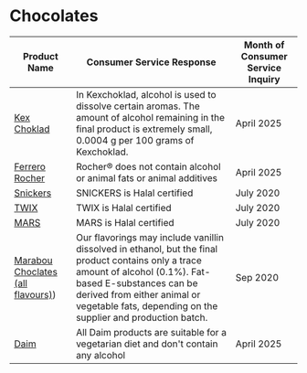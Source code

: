 # Chocolates

| Product Name     | Consumer Service Response         | Month of Consumer Service Inquiry        |
|------------------|------------------|----------------------|
| [Kex Choklad](https://www.willys.se/produkt/Kexchoklad-101232495_ST)      | In Kexchoklad, alcohol is used to dissolve certain aromas. The amount of alcohol remaining in the final product is extremely small, 0.0004 g per 100 grams of Kexchoklad.         | April 2025              |
| [Ferrero Rocher](https://www.willys.se/produkt/Ferrero-Rocher-Ask-100232641_ST)     | Rocher® does not contain alcohol or animal fats or animal additives         | April 2025      |
| [Snickers](https://www.willys.se/produkt/Snickers-101545635_ST)             | SNICKERS is Halal certified         | July 2020        |
| [TWIX](https://www.willys.se/produkt/Twix-101545678_ST)             | TWIX is Halal certified         | July 2020      |
| [MARS](https://www.willys.se/produkt/Mars-101545637_ST) | MARS is Halal certified     | July 2020      |
| [Marabou Choclates (all flavours)](https://www.willys.se/sok?q=marabou)) | Our flavorings may include vanillin dissolved in ethanol, but the final product contains only a trace amount of alcohol (0.1%). Fat-based E-substances can be derived from either animal or vegetable fats, depending on the supplier and production batch.     | Sep 2020      |
| [Daim](https://www.willys.se/produkt/Daim-Chokladbit-100617897_ST)      | All Daim products are suitable for a vegetarian diet and don't contain any alcohol  | April 2025              |
